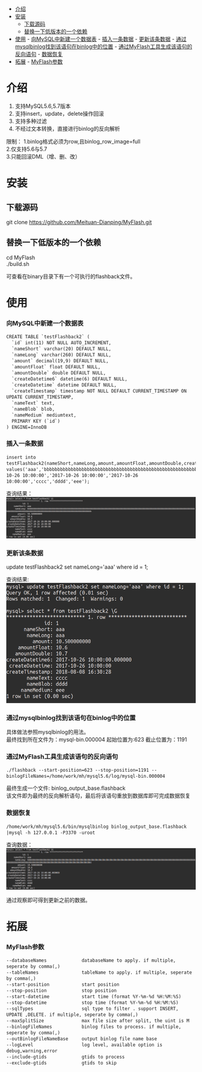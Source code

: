 <!-- TOC depthFrom:1 depthTo:6 withLinks:1 updateOnSave:1 orderedList:0 -->

- [介绍](#介绍)
- [安装](#安装)
	- [下载源码](#下载源码)
	- [替换一下低版本的一个依赖](#替换一下低版本的一个依赖)
- [使用](#使用)
		- [向MySQL中新建一个数据表](#向mysql中新建一个数据表)
		- [插入一条数据](#插入一条数据)
		- [更新该条数据](#更新该条数据)
		- [通过mysqlbinlog找到该语句在binlog中的位置](#通过mysqlbinlog找到该语句在binlog中的位置)
		- [通过MyFlash工具生成该语句的反向语句](#通过myflash工具生成该语句的反向语句)
		- [数据恢复](#数据恢复)
- [拓展](#拓展)
		- [MyFlash参数](#myflash参数)

<!-- /TOC -->
# 介绍
1. 支持MySQL5.6,5.7版本
2. 支持insert，update，delete操作回滚
3. 支持多种过滤
4. 不经过文本转换，直接进行binlog的反向解析

限制：
1.binlog格式必须为row,且binlog_row_image=full  
2.仅支持5.6与5.7  
3.只能回滚DML（增、删、改）  

# 安装
## 下载源码
git clone https://github.com/Meituan-Dianping/MyFlash.git

## 替换一下低版本的一个依赖
cd  MyFlash  
./build.sh

可查看在binary目录下有一个可执行的flashback文件。

# 使用
### 向MySQL中新建一个数据表
```
CREATE TABLE `testFlashback2` (
  `id` int(11) NOT NULL AUTO_INCREMENT,
  `nameShort` varchar(20) DEFAULT NULL,
  `nameLong` varchar(260) DEFAULT NULL,
  `amount` decimal(19,9) DEFAULT NULL,
  `amountFloat` float DEFAULT NULL,
  `amountDouble` double DEFAULT NULL,
  `createDatetime6` datetime(6) DEFAULT NULL,
  `createDatetime` datetime DEFAULT NULL,
  `createTimestamp` timestamp NOT NULL DEFAULT CURRENT_TIMESTAMP ON UPDATE CURRENT_TIMESTAMP,
  `nameText` text,
  `nameBlob` blob,
  `nameMedium` mediumtext,
  PRIMARY KEY (`id`)
) ENGINE=InnoDB
```
### 插入一条数据
```
insert into testFlashback2(nameShort,nameLong,amount,amountFloat,amountDouble,createDatetime6,createDatetime,createTimestamp,nameText,nameBlob,nameMedium) values('aaa','bbbbbbbbbbbbbbbbbbbbbbbbbbbbbbbbbbbbbbbbbbbbbbbbbbbbbbbbbbbbbbbbbbbbbbbbbbbbbbbbbbbbbbbbbbbbbbbbbbbbbbbbbbbbbbbbbbbbbbbbbbbbbbbbbbbbbbbbbbbbbbbbbbbbbbbbbbbbbbbbbbbbbbbbbbbbbbbbbbbbbbbbbbbbbbbbbbbbbbbbbbbbb',10.5,10.6,10.7,'2017-10-26 10:00:00','2017-10-26 10:00:00','2017-10-26 10:00:00','cccc','dddd','eee');
```

查询结果：
![before](../picture/MyFlash_before.png)


### 更新该条数据
update testFlashback2 set nameLong='aaa' where id = 1;

查询结果:  
![update](../picture/MyFlash_update.png)

### 通过mysqlbinlog找到该语句在binlog中的位置
具体做法参照mysqlbinlog的用法。  
最终找到所在文件为：mysql-bin.000004
起始位置为:623
截止位置为：1191

### 通过MyFlash工具生成该语句的反向语句
```
./flashback --start-position=623 --stop-position=1191 --binlogFileNames=/home/work/mh/mysql5.6/log/mysql-bin.000004
```
最终生成一个文件:
binlog_output_base.flashback  
该文件即为最终的反向解析语句，最后将该语句重放到数据库即可完成数据恢复

### 数据恢复
```
/home/work/mh/mysql5.6/bin/mysqlbinlog binlog_output_base.flashback |mysql -h 127.0.0.1 -P3370 -uroot
```
查询数据：
![恢复之后](../picture/MyFlash_after.png)

通过观察即可得到更新之前的数据。

# 拓展
### MyFlash参数
```
--databaseNames             databaseName to apply. if multiple, seperate by comma(,)
--tableNames                tableName to apply. if multiple, seperate by comma(,)
--start-position            start position
--stop-position             stop position
--start-datetime            start time (format %Y-%m-%d %H:%M:%S)
--stop-datetime             stop time (format %Y-%m-%d %H:%M:%S)
--sqlTypes                  sql type to filter . support INSERT, UPDATE ,DELETE. if multiple, seperate by comma(,)
--maxSplitSize              max file size after split, the uint is M
--binlogFileNames           binlog files to process. if multiple, seperate by comma(,)
--outBinlogFileNameBase     output binlog file name base
--logLevel                  log level, available option is debug,warning,error
--include-gtids             gtids to process
--exclude-gtids             gtids to skip
```
